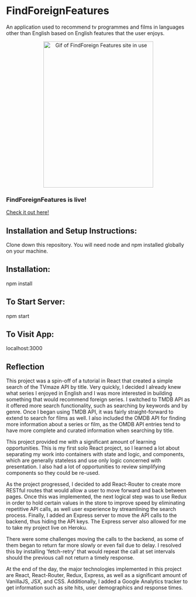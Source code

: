# FindForeignFeatures

An application used to recommend tv programmes and films in languages other than English based on English features that the user enjoys. 

<div align="center"><img src="./src/Images/3F.gif" alt="Gif of FindForeign Features site in use" width="300px" height="400px"></div>

### FindForeignFeatures is live! 
[Check it out here!](http://www.findforeignfeatures.com/)

## Installation and Setup Instructions:

Clone down this repository. You will need node and npm installed globally on your machine.

## Installation:

npm install

## To Start Server:

npm start

## To Visit App:

localhost:3000

## Reflection

This project was a spin-off of a tutorial in React that created a simple search of the TVmaze API by title. Very quickly, I decided I already knew what series I enjoyed in English and I was more interested in building something that would recommend foreign series. I switched to TMDB API as it offered more search functionality, such as searching by keywords and by genre. Once I began using TMDB API, it was fairly straight-forward to extend to search for films as well. I also included the OMDB API for finding more information about a series or film, as the OMDB API entries tend to have more complete and curated information when searching by title. 

This project provided me with a significant amount of learning opportunities. This is my first solo React project, so I learned a lot about separating my work into containers with state and logic, and components, which are generally stateless and use only logic concerned with presentation. I also had a lot of opportunities to review simplifying components so they could be re-used. 

As the project progressed, I decided to add React-Router to create more RESTful routes that would allow a user to move forward and back between pages. Once this was implemented, the next logical step was to use Redux in order to hold certain values in the store to improve speed by eliminating repetitive API calls, as well user experience by streamlining the search process. Finally, I added an Express server to move the API calls to the backend, thus hiding the API keys. The Express server also allowed for me to take my project live on Heroku. 

There were some challenges moving the calls to the backend, as some of them began to return far more slowly or even fail due to delay. I resolved this by installing 'fetch-retry' that would repeat the call at set intervals should the previous call not return a timely response. 

At the end of the day, the major technologies implemented in this project are React, React-Router, Redux, Express, as well as a significant amount of VanillaJS, JSX, and CSS.  Additionally, I added a Google Analytics tracker to get information such as site hits, user demographics and response times.

